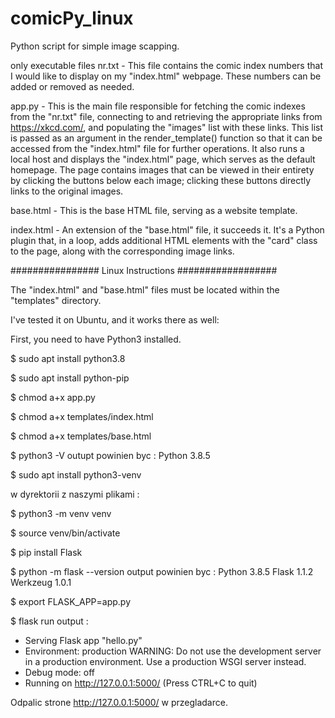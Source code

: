 # comicPy_linux
Python script for simple image scapping.

only executable files
nr.txt - This file contains the comic index numbers that I would like to display on my "index.html" webpage. These numbers can be added or removed as needed.

app.py - This is the main file responsible for fetching the comic indexes from the "nr.txt" file, connecting to and retrieving the appropriate links from https://xkcd.com/, and populating the "images" list with these links. This list is passed as an argument in the render_template() function so that it can be accessed from the "index.html" file for further operations. It also runs a local host and displays the "index.html" page, which serves as the default homepage. The page contains images that can be viewed in their entirety by clicking the buttons below each image; clicking these buttons directly links to the original images.

base.html - This is the base HTML file, serving as a website template.

index.html - An extension of the "base.html" file, it succeeds it. It's a Python plugin that, in a loop, adds additional HTML elements with the "card" class to the page, along with the corresponding image links.

################ Linux Instructions ##################

The "index.html" and "base.html" files must be located within the "templates" directory.

I've tested it on Ubuntu, and it works there as well:

First, you need to have Python3 installed.

$ sudo apt install python3.8

$ sudo apt install python-pip

$ chmod a+x app.py

$ chmod a+x templates/index.html

$ chmod a+x templates/base.html

$ python3 -V
  outupt powinien byc :
  Python 3.8.5

$ sudo apt install python3-venv

w dyrektorii z naszymi plikami :

$ python3 -m venv venv

$ source venv/bin/activate

$ pip install Flask

$ python -m flask --version
  output powinien byc :
  Python 3.8.5
  Flask 1.1.2
  Werkzeug 1.0.1

$ export FLASK_APP=app.py

$ flask run
  output : 
  * Serving Flask app "hello.py"
  * Environment: production
    WARNING: Do not use the development server in a production environment.
    Use a production WSGI server instead.
  * Debug mode: off
  * Running on http://127.0.0.1:5000/ (Press CTRL+C to quit)

Odpalic strone http://127.0.0.1:5000/ w przegladarce.
